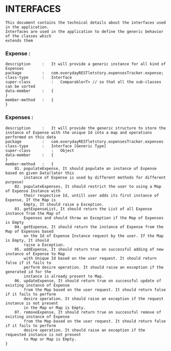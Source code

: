# INTERFACES

	This document contains the technical details about the interfaces used in the application.
	Interfaces are used in the application to define the generic behavior of the classes which
	extends them

### Expense :

	description		:	It will provide a generic instance for all kind of Expenses
	package 		:	com.everydayRESTletstory.expensesTracker.expense;
	class-type		:	Interface
	super-class 		:	Comparable<T> // so that all the sub-classes can be sorted
	data-member		:	{
	}
	member-method	:	{
	}

### Expenses :

	description		:	It will provide the generic structure to store the instance of Expense with the unique Id into a map and operations performed on this data 
	package			:	com.everydayRESTletstory.expensesTracker.expenses
	class-type		:	Interface [Generic Type]
	super-class 		:	Object
	data-member		:	{
	}
	member-method	:	{
		01. populateExpense, It should populate an instance of Expense based on given Data(later this 
			instance of Expense is used by different methods for different purpose)
		02. populateExpenses, It should restrict the user to using a Map of Expense Instance with 
			their respective Id, untill user adds its first instance of Expense, If the Map is 
			Empty, It should raise a Exception.
		03. getExpenseList, It should return the List of all Expense instance from the Map of 
			Expenses and should throw an Exception if the Map of Expenses is Empty
		04. getExpense, It should return the instance of Expense from the Map of Expenses based 
			on the Id of Expense Instance request by the user. If the Map is Empty, It should 
			raise a Exception.
		05. addExpense, It should return true on successful adding of new instance of Expense to Map 
			with Unique Id based on the user request. It should return false if it fails to 
			perform desire operation. It should raise an exception if the generated id for the 
			instance is already present to Map.
		06. updateExpense, It should return true on successful update of existing instance of Expense 
			from the Map based on the user request. It should return false if it fails to perform 
			desire operation. It should raise an exception if the request instance is not present 
			in the Map or Map is Empty.
		07. removeExpense, It should return true on successful remove of existing instance of Expense 
			from the Map based on the user request. It should return false if it fails to perform
			desire operation. It should raise an exception if the requested instance is not present
			to Map or Map is Empty.
	}
